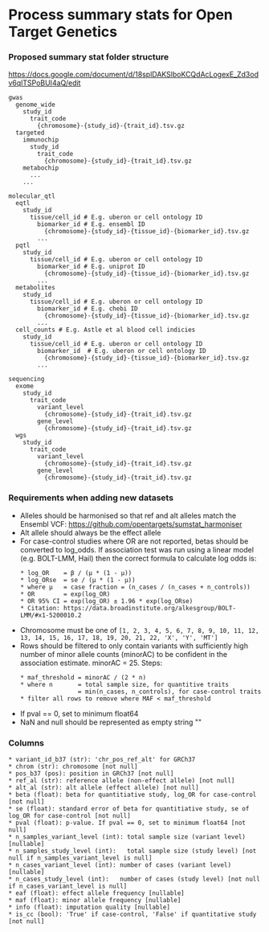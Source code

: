Process summary stats for Open Target Genetics
==============================================

### Proposed summary stat folder structure

https://docs.google.com/document/d/18splDAKSlboKCQdAcLogexE_Zd3odv6qlTSPoBUI4aQ/edit

```
gwas
  genome_wide
    study_id
      trait_code
        {chromosome}-{study_id}-{trait_id}.tsv.gz
  targeted
    immunochip
      study_id
        trait_code
          {chromosome}-{study_id}-{trait_id}.tsv.gz
    metabochip
      ...
    ...

molecular_qtl
  eqtl
    study_id
      tissue/cell_id # E.g. uberon or cell ontology ID
        biomarker_id # E.g. ensembl ID
          {chromosome}-{study_id}-{tissue_id}-{biomarker_id}.tsv.gz
        ...
  pqtl
    study_id
      tissue/cell_id # E.g. uberon or cell ontology ID
        biomarker_id # E.g. uniprot ID
          {chromosome}-{study_id}-{tissue_id}-{biomarker_id}.tsv.gz
        ...
  metabolites
    study_id
      tissue/cell_id # E.g. uberon or cell ontology ID
        biomarker_id # E.g. chebi ID
          {chromosome}-{study_id}-{tissue_id}-{biomarker_id}.tsv.gz
        ...
  cell_counts # E.g. Astle et al blood cell indicies
    study_id
      tissue/cell_id # E.g. uberon or cell ontology ID
        biomarker_id  # E.g. uberon or cell ontology ID
          {chromosome}-{study_id}-{tissue_id}-{biomarker_id}.tsv.gz
        ...

sequencing
  exome
    study_id
      trait_code
        variant_level
          {chromosome}-{study_id}-{trait_id}.tsv.gz
        gene_level
          {chromosome}-{study_id}-{trait_id}.tsv.gz
  wgs
    study_id
      trait_code
        variant_level
          {chromosome}-{study_id}-{trait_id}.tsv.gz
        gene_level
          {chromosome}-{study_id}-{trait_id}.tsv.gz
```

### Requirements when adding new datasets
- Alleles should be harmonised so that ref and alt alleles match the Ensembl VCF: https://github.com/opentargets/sumstat_harmoniser
- Alt allele should always be the effect allele
- For case-control studies where OR are not reported, betas should be converted to log_odds. If association test was run using a linear model (e.g. BOLT-LMM, Hail) then the correct formula to calculate log odds is:
  ```
  * log_OR    = β / (μ * (1 - μ))
  * log_ORse  = se / (μ * (1 - μ))
  * where μ   = case fraction = (n_cases / (n_cases + n_controls))
  * OR        = exp(log_OR)
  * OR 95% CI = exp(log_OR) ± 1.96 * exp(log_ORse)
  * Citation: https://data.broadinstitute.org/alkesgroup/BOLT-LMM/#x1-5200010.2
  ```
- Chromosome must be one of `[1, 2, 3, 4, 5, 6, 7, 8, 9, 10, 11, 12, 13, 14, 15, 16, 17, 18, 19, 20, 21, 22, 'X', 'Y', 'MT']`
- Rows should be filtered to only contain variants with sufficiently high number of minor allele counts (minorAC) to be confident in the association estimate. minorAC = 25. Steps:
  ```
  * maf_threshold = minorAC / (2 * n)
  * where n       = total sample size, for quantitive traits
                  = min(n_cases, n_controls), for case-control traits
  * filter all rows to remove where MAF < maf_threshold
  ```
- If pval == 0, set to minimum float64
- NaN and null should be represented as empty string ""

### Columns
```
* variant_id_b37 (str): 'chr_pos_ref_alt' for GRCh37
* chrom (str): chromosome [not null]
* pos_b37 (pos): position in GRCh37 [not null]
* ref_al (str): reference allele (non-effect allele) [not null]
* alt_al (str): alt allele (effect allele) [not null]
* beta (float): beta for quantitiative study, log_OR for case-control [not null]
* se (float): standard error of beta for quantitiative study, se of log_OR for case-control [not null]
* pval (float): p-value. If pval == 0, set to minimum float64 [not null]
* n_samples_variant_level (int): total sample size (variant level) [nullable]
* n_samples_study_level (int):   total sample size (study level) [not null if n_samples_variant_level is null]
* n_cases_variant_level (int): number of cases (variant level) [nullable]
* n_cases_study_level (int):   number of cases (study level) [not null if n_cases_variant_level is null]
* eaf (float): effect allele frequency [nullable]
* maf (float): minor allele frequency [nullable]
* info (float): imputation quality [nullable]
* is_cc (bool): 'True' if case-control, 'False' if quantitative study [not null]
```
